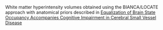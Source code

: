 White matter hyperintensity volumes obtained using the BIANCA/LOCATE approach with anatomical priors described in [Equalization of Brain State Occupancy Accompanies Cognitive Impairment in Cerebral Small Vessel Disease](https://www.biologicalpsychiatryjournal.com/article/S0006-3223(22)01153-2/fulltext)